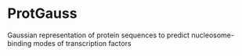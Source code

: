 # ProtGauss
Gaussian representation of protein sequences to predict nucleosome-binding modes of transcription factors
